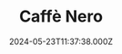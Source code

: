 ---
date: 2024-05-23T11:37:38.000Z
title: Caffè Nero
latitude: 52.0398452570406
longitude: 0.7311605152962434
url: http://www.caffenero.co.uk
category: checkin
---